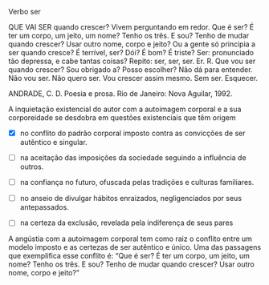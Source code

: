 

Verbo ser

QUE VAI SER quando crescer? Vivem perguntando em redor. Que é ser? É ter um corpo, um jeito, um nome? Tenho os três. E sou? Tenho de mudar quando crescer? Usar outro nome, corpo e jeito? Ou a gente só principia a ser quando cresce? É terrível, ser? Dói? É bom? É triste? Ser: pronunciado tão depressa, e cabe tantas coisas? Repito: ser, ser, ser. Er. R. Que vou ser quando crescer? Sou obrigado a? Posso escolher? Não dá para entender. Não vou ser. Não quero ser. Vou crescer assim mesmo. Sem ser. Esquecer.

ANDRADE, C. D. Poesia e prosa. Rio de Janeiro: Nova Aguilar, 1992.

A inquietação existencial do autor com a autoimagem corporal e a sua corporeidade se desdobra em questões existenciais que têm origem



- [x] no conflito do padrão corporal imposto contra as convicções de ser autêntico e singular.
- [ ] na aceitação das imposições da sociedade seguindo a influência de outros.
- [ ] na confiança no futuro, ofuscada pelas tradições e culturas familiares.
- [ ] no anseio de divulgar hábitos enraizados, negligenciados por seus antepassados.
- [ ] na certeza da exclusão, revelada pela indiferença de seus pares


A angústia com a autoimagem corporal tem como raiz o conflito entre um modelo imposto e as certezas de ser autêntico e único. Uma das passagens que exemplifica esse conflito é: “Que é ser? É ter um corpo, um jeito, um nome? Tenho os três. E sou? Tenho de mudar quando crescer? Usar outro nome, corpo e jeito?”

        